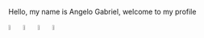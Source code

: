 Hello, my name is Angelo Gabriel, welcome to my profile

<div>
  <img src ="https://cdn-icons-png.flaticon.com/512/5968/5968267.png" style="width:5%">
  <img src ="https://cdn-icons-png.flaticon.com/512/732/732190.png" style="width:5%">
  <img src ="https://cdn-icons-png.flaticon.com/512/5968/5968292.png" style="width:5%">
  <img src ="https://cdn-icons-png.flaticon.com/512/1183/1183672.png" style="width:5%">
</div>

